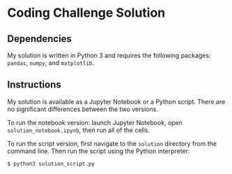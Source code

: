 # Coding Challenge Solution

## Dependencies
My solution is written in Python 3 and requires the following packages: `pandas`, `numpy`, and `matplotlib`.

## Instructions
My solution is available as a Jupyter Notebook or a Python script. 
There are no significant differences between the two versions.

To run the notebook version: launch Jupyter Notebook, open `solution_notebook.ipynb`, then run all of the cells.

To run the script version, first navigate to the `solution` directory from the command line. 
Then run the script using the Python interpreter:
```
$ python3 solution_script.py
```
